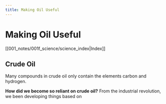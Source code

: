 ```yaml
---
title: Making Oil Useful
---
```

# Making Oil Useful
[[001_notes/001f_science/science_index|Index]]

## Crude Oil
Many compounds in crude oil only contain the elements carbon and hydrogen.

**How did we become so reliant on crude oil?**
From the industrial revolution, we been developing things based on 


